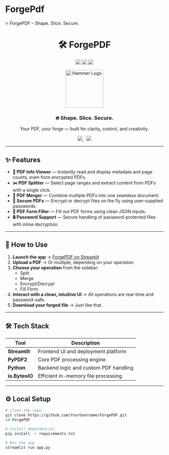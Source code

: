 # ForgePdf
🔥 ForgePDF – Shape. Slice. Secure.
<h1 align="center">🛠️ ForgePDF</h1>
<p align="center">
  <img src="https://img.shields.io/badge/status-in%20progress-yellow?style=flat-square" />
  <img src="https://img.shields.io/badge/Built%20With-Streamlit-orange?style=flat-square" />
  <img src="https://img.shields.io/badge/PDF%20Engine-PyPDF2-blue?style=flat-square" />
</p>

<p align="center">
  <img src="https://cdn-icons-png.flaticon.com/512/1226/1226858.png" width="120" alt="Hammer Logo" />
</p>

<h3 align="center">🔥 Shape. Slice. Secure. </h3>
<p align="center">Your PDF, your forge — built for clarity, control, and creativity.</p>

<p align="center">
  <a href="https://forgepdf.streamlit.app/" target="_blank">
    <img src="https://img.shields.io/badge/Launch%20App-Click%20Here-critical?style=for-the-badge&logo=streamlit&logoColor=white" />
  </a>
  &nbsp;
  <a href="https://github.com/YourUsername/ForgePDF" target="_blank">
    <img src="https://img.shields.io/badge/GitHub-Repo-333?style=for-the-badge&logo=github" />
  </a>
</p>

---

## ✨ Features

- **📄 PDF Info Viewer** — Instantly read and display metadata and page counts, even from encrypted PDFs.
- **✂️ PDF Splitter** — Select page ranges and extract content from PDFs with a single click.
- **🧩 PDF Merger** — Combine multiple PDFs into one seamless document.
- **🔐 Secure PDFs** — Encrypt or decrypt files on the fly using user-supplied passwords.
- **📝 PDF Form Filler** — Fill out PDF forms using clean JSON inputs.
- **🔒 Password Support** — Secure handling of password-protected files with inline decryption.

---

## 🚀 How to Use

1. **Launch the app** → [ForgePDF on Streamlit](https://forgepdf.streamlit.app/)
2. **Upload a PDF** → Or multiple, depending on your operation.
3. **Choose your operation** from the sidebar:
   - Split
   - Merge
   - Encrypt/Decrypt
   - Fill Form
4. **Interact with a clean, intuitive UI** → All operations are real-time and password-safe.
5. **Download your forged file** → Just like that.

---

## 🛠️ Tech Stack

| Tool        | Description                                |
|-------------|--------------------------------------------|
| **Streamlit** | Frontend UI and deployment platform     |
| **PyPDF2**     | Core PDF processing engine             |
| **Python**     | Backend logic and custom PDF handling |
| **io.BytesIO** | Efficient in-memory file processing    |

---

## ⚙️ Local Setup

```bash
# Clone the repo
git clone https://github.com/YourUsername/ForgePDF.git
cd ForgePDF

# Install dependencies
pip install -r requirements.txt

# Run the app
streamlit run app.py
